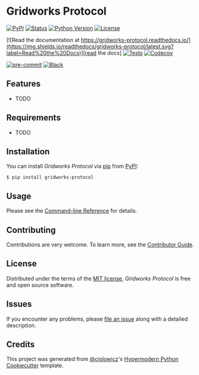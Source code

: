 # Gridworks Protocol

[![PyPI](https://img.shields.io/pypi/v/gridworks-protocol.svg)][pypi_]
[![Status](https://img.shields.io/pypi/status/gridworks-protocol.svg)][status]
[![Python Version](https://img.shields.io/pypi/pyversions/gridworks-protocol)][python version]
[![License](https://img.shields.io/pypi/l/gridworks-protocol)][license]

[![Read the documentation at https://gridworks-protocol.readthedocs.io/](https://img.shields.io/readthedocs/gridworks-protocol/latest.svg?label=Read%20the%20Docs)][read the docs]
[![Tests](https://github.com/thegridelectric/gridworks-protocol/workflows/Tests/badge.svg)][tests]
[![Codecov](https://codecov.io/gh/thegridelectric/gridworks-protocol/branch/main/graph/badge.svg)][codecov]

[![pre-commit](https://img.shields.io/badge/pre--commit-enabled-brightgreen?logo=pre-commit&logoColor=white)][pre-commit]
[![Black](https://img.shields.io/badge/code%20style-black-000000.svg)][black]

[pypi_]: https://pypi.org/project/gridworks-protocol/
[status]: https://pypi.org/project/gridworks-protocol/
[python version]: https://pypi.org/project/gridworks-protocol
[read the docs]: https://gridworks-protocol.readthedocs.io/
[tests]: https://github.com/thegridelectric/gridworks-protocol/actions?workflow=Tests
[codecov]: https://app.codecov.io/gh/thegridelectric/gridworks-protocol
[pre-commit]: https://github.com/pre-commit/pre-commit
[black]: https://github.com/psf/black

## Features

- TODO

## Requirements

- TODO

## Installation

You can install _Gridworks Protocol_ via [pip] from [PyPI]:

```console
$ pip install gridworks-protocol
```

## Usage

Please see the [Command-line Reference] for details.

## Contributing

Contributions are very welcome.
To learn more, see the [Contributor Guide].

## License

Distributed under the terms of the [MIT license][license],
_Gridworks Protocol_ is free and open source software.

## Issues

If you encounter any problems,
please [file an issue] along with a detailed description.

## Credits

This project was generated from [@cjolowicz]'s [Hypermodern Python Cookiecutter] template.

[@cjolowicz]: https://github.com/cjolowicz
[pypi]: https://pypi.org/
[hypermodern python cookiecutter]: https://github.com/cjolowicz/cookiecutter-hypermodern-python
[file an issue]: https://github.com/thegridelectric/gridworks-protocol/issues
[pip]: https://pip.pypa.io/

<!-- github-only -->

[license]: https://github.com/thegridelectric/gridworks-protocol/blob/main/LICENSE
[contributor guide]: https://github.com/thegridelectric/gridworks-protocol/blob/main/CONTRIBUTING.md
[command-line reference]: https://gridworks-protocol.readthedocs.io/en/latest/usage.html
